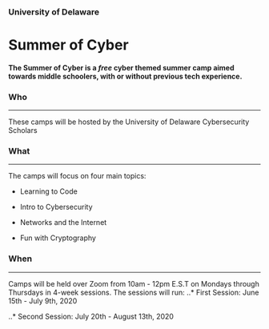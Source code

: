 ### University of Delaware 

# Summer of Cyber

#### The Summer of Cyber is a *free* cyber themed summer camp aimed towards middle schoolers, with or without previous tech experience.

### Who 
-------
These camps will be hosted by the University of Delaware Cybersecurity Scholars

### What
---------
The camps will focus on four main topics:

- Learning to Code

- Intro to Cybersecurity

- Networks and the Internet

- Fun with Cryptography

### When
----------
Camps will be held over Zoom from 10am - 12pm E.S.T on Mondays through Thursdays in 4-week sessions. The sessions will run:
..* First Session: June 15th - July 9th, 2020

..* Second Session: July 20th - August 13th, 2020

